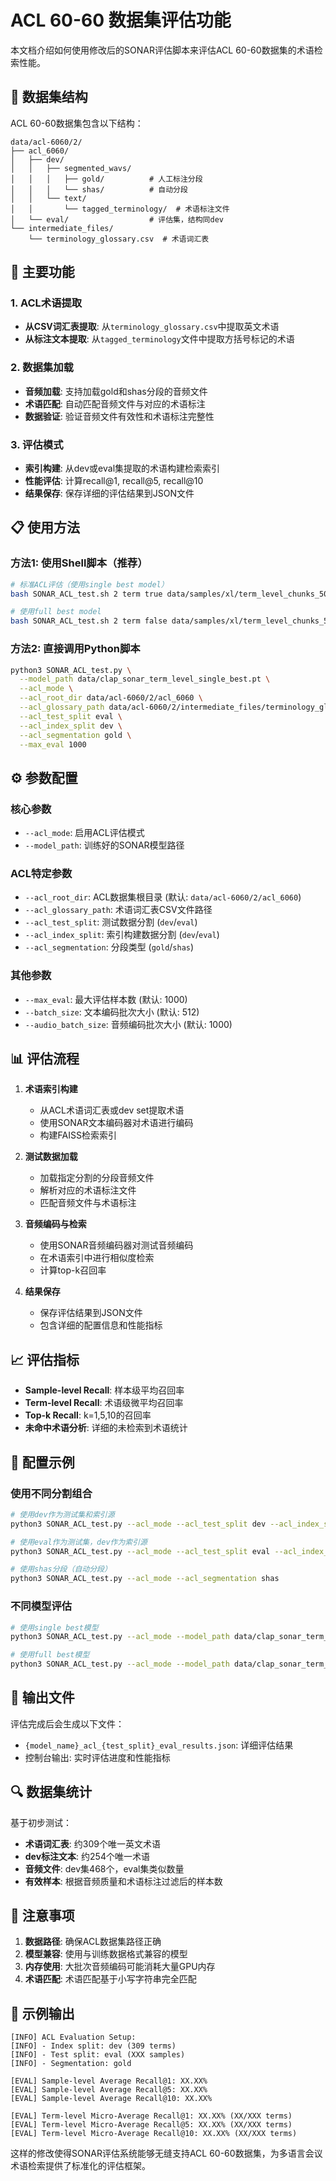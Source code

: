 # ACL 60-60 数据集评估功能

本文档介绍如何使用修改后的SONAR评估脚本来评估ACL 60-60数据集的术语检索性能。

## 📁 数据集结构

ACL 60-60数据集包含以下结构：
```
data/acl-6060/2/
├── acl_6060/
│   ├── dev/
│   │   ├── segmented_wavs/
│   │   │   ├── gold/          # 人工标注分段
│   │   │   └── shas/          # 自动分段
│   │   └── text/
│   │       └── tagged_terminology/  # 术语标注文件
│   └── eval/                  # 评估集，结构同dev
└── intermediate_files/
    └── terminology_glossary.csv  # 术语词汇表
```

## 🚀 主要功能

### 1. ACL术语提取
- **从CSV词汇表提取**: 从`terminology_glossary.csv`中提取英文术语
- **从标注文本提取**: 从`tagged_terminology`文件中提取方括号标记的术语

### 2. 数据集加载
- **音频加载**: 支持加载gold和shas分段的音频文件
- **术语匹配**: 自动匹配音频文件与对应的术语标注
- **数据验证**: 验证音频文件有效性和术语标注完整性

### 3. 评估模式
- **索引构建**: 从dev或eval集提取的术语构建检索索引
- **性能评估**: 计算recall@1, recall@5, recall@10
- **结果保存**: 保存详细的评估结果到JSON文件

## 📋 使用方法

### 方法1: 使用Shell脚本（推荐）

```bash
# 标准ACL评估（使用single best model）
bash SONAR_ACL_test.sh 2 term true data/samples/xl/term_level_chunks_500000_1000000.json true

# 使用full best model
bash SONAR_ACL_test.sh 2 term false data/samples/xl/term_level_chunks_500000_1000000.json true
```

### 方法2: 直接调用Python脚本

```bash
python3 SONAR_ACL_test.py \
  --model_path data/clap_sonar_term_level_single_best.pt \
  --acl_mode \
  --acl_root_dir data/acl-6060/2/acl_6060 \
  --acl_glossary_path data/acl-6060/2/intermediate_files/terminology_glossary.csv \
  --acl_test_split eval \
  --acl_index_split dev \
  --acl_segmentation gold \
  --max_eval 1000
```

## ⚙️ 参数配置

### 核心参数
- `--acl_mode`: 启用ACL评估模式
- `--model_path`: 训练好的SONAR模型路径

### ACL特定参数
- `--acl_root_dir`: ACL数据集根目录 (默认: `data/acl-6060/2/acl_6060`)
- `--acl_glossary_path`: 术语词汇表CSV文件路径
- `--acl_test_split`: 测试数据分割 (`dev`/`eval`)
- `--acl_index_split`: 索引构建数据分割 (`dev`/`eval`)
- `--acl_segmentation`: 分段类型 (`gold`/`shas`)

### 其他参数
- `--max_eval`: 最大评估样本数 (默认: 1000)
- `--batch_size`: 文本编码批次大小 (默认: 512)
- `--audio_batch_size`: 音频编码批次大小 (默认: 1000)

## 📊 评估流程

1. **术语索引构建**
   - 从ACL术语词汇表或dev set提取术语
   - 使用SONAR文本编码器对术语进行编码
   - 构建FAISS检索索引

2. **测试数据加载**
   - 加载指定分割的分段音频文件
   - 解析对应的术语标注文件
   - 匹配音频文件与术语标注

3. **音频编码与检索**
   - 使用SONAR音频编码器对测试音频编码
   - 在术语索引中进行相似度检索
   - 计算top-k召回率

4. **结果保存**
   - 保存评估结果到JSON文件
   - 包含详细的配置信息和性能指标

## 📈 评估指标

- **Sample-level Recall**: 样本级平均召回率
- **Term-level Recall**: 术语级微平均召回率
- **Top-k Recall**: k=1,5,10的召回率
- **未命中术语分析**: 详细的未检索到术语统计

## 🔧 配置示例

### 使用不同分割组合

```bash
# 使用dev作为测试集和索引源
python3 SONAR_ACL_test.py --acl_mode --acl_test_split dev --acl_index_split dev

# 使用eval作为测试集，dev作为索引源
python3 SONAR_ACL_test.py --acl_mode --acl_test_split eval --acl_index_split dev

# 使用shas分段（自动分段）
python3 SONAR_ACL_test.py --acl_mode --acl_segmentation shas
```

### 不同模型评估

```bash
# 使用single best模型
python3 SONAR_ACL_test.py --acl_mode --model_path data/clap_sonar_term_level_single_best.pt

# 使用full best模型  
python3 SONAR_ACL_test.py --acl_mode --model_path data/clap_sonar_term_level_full_best.pt
```

## 📁 输出文件

评估完成后会生成以下文件：
- `{model_name}_acl_{test_split}_eval_results.json`: 详细评估结果
- 控制台输出: 实时评估进度和性能指标

## 🔍 数据集统计

基于初步测试：
- **术语词汇表**: 约309个唯一英文术语
- **dev标注文本**: 约254个唯一术语
- **音频文件**: dev集468个，eval集类似数量
- **有效样本**: 根据音频质量和术语标注过滤后的样本数

## 🚨 注意事项

1. **数据路径**: 确保ACL数据集路径正确
2. **模型兼容**: 使用与训练数据格式兼容的模型
3. **内存使用**: 大批次音频编码可能消耗大量GPU内存
4. **术语匹配**: 术语匹配基于小写字符串完全匹配

## 📝 示例输出

```
[INFO] ACL Evaluation Setup:
[INFO] - Index split: dev (309 terms)
[INFO] - Test split: eval (XXX samples)
[INFO] - Segmentation: gold

[EVAL] Sample-level Average Recall@1: XX.XX%
[EVAL] Sample-level Average Recall@5: XX.XX%
[EVAL] Sample-level Average Recall@10: XX.XX%

[EVAL] Term-level Micro-Average Recall@1: XX.XX% (XX/XXX terms)
[EVAL] Term-level Micro-Average Recall@5: XX.XX% (XX/XXX terms)
[EVAL] Term-level Micro-Average Recall@10: XX.XX% (XX/XXX terms)
```

这样的修改使得SONAR评估系统能够无缝支持ACL 60-60数据集，为多语言会议术语检索提供了标准化的评估框架。 